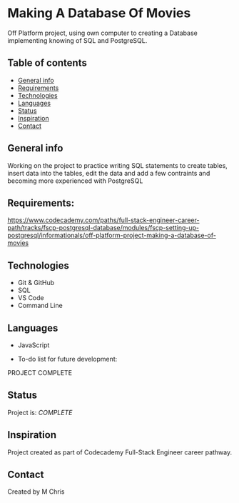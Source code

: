 # Making A Database Of Movies

Off Platform project, using own computer to creating a Database implementing knowing of SQL and PostgreSQL.

## Table of contents

* [General info](#general-info)
* [Requirements](#requirements)
* [Technologies](#technologies)
* [Languages](#languages)
* [Status](#status)
* [Inspiration](#inspiration)
* [Contact](#contact)

## General info

 Working on the project to practice writing SQL statements to create tables, insert data into the tables, edit the data and add a few contraints and becoming more experienced  with PostgreSQL

 ## Requirements: 
 https://www.codecademy.com/paths/full-stack-engineer-career-path/tracks/fscp-postgresql-database/modules/fscp-setting-up-postgresql/informationals/off-platform-project-making-a-database-of-movies


## Technologies

* Git & GitHub
* SQL
* VS Code
* Command Line

## Languages

* JavaScript

* To-do list for future development:

PROJECT COMPLETE

## Status

Project is: _COMPLETE_

## Inspiration

Project created as part of Codecademy Full-Stack Engineer career pathway.


## Contact 
Created by M Chris
